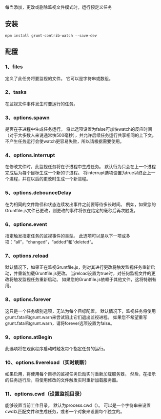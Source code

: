每当添加，更改或删除监视文件模式时，运行预定义任务
## 安装
```
npm install grunt-contrib-watch --save-dev
```
## 配置
### 1、files
定义了此任务将要监视的文件。 它可以是字符串或数组。
### 2、tasks
在监视文件事件发生时要运行的任务。
### 3、options.spawn
是否在子进程中生成任务运行。 将此选项设置为false可加快watch的反应时间（对于大多数人来说通常快500毫秒），并允许后续任务运行共享相同的上下文。 不产生任务运行会使watch更容易失败，所以请根据需要使用。
### 4、options.interrupt
在修改文件时，此监视任务将在子进程中生成任务。 默认行为只会在上一个进程完成后为每个目标生成一个新的子进程。 将interrupt选项设置为true以终止上一个进程，并在以后的更改时生成一个新进程。
### 5、options.debounceDelay
在为相同的文件路径和状态连续发出事件之前要等待多长时间。 例如，如果您的Gruntfile.js文件已更改，则更改的事件将仅在给定的毫秒后再次触发。
### 6、options.event
指定触发指定任务的监视事件的类型。 此选项可以是以下一项或多项：“all”，“changed”，“added”和“deleted”。
### 7、options.reload
默认情况下，如果正在监视Gruntfile.js，则对其进行更改将触发监视任务重新启动，并重新加载Gruntfile.js更改。 当reload设置为true时，对任何监视文件的更改将触发监视任务重新启动。 如果您的Gruntfile.js依赖于其他文件，这将特别有用。
### 8、options.forever
这只是一个任务级别选项，无法为每个目标配置。 默认情况下，监视任务将使用grunt.fatal和grunt.warn来尝试阻止它们退出监视进程。 如果您不希望重写grunt.fatal和grunt.warn，请将forever选项设置为false。
### 9、options.atBegin
此选项将在观察程序启动时触发每个指定任务的运行。
### 10、options.livereload（实时刷新）
如果启用，将使用每个目标的监视任务启动实时重新加载服务器。 然后，在指示的任务运行后，将使用修改的文件触发实时重新加载服务器。
### 11、options.cwd（设置监视目录）
能够设置当前工作目录。 默认为process.cwd（）。 可以是一个字符串来设置cwd以匹配文件和生成任务，或者一个对象来设置每个独立的。
